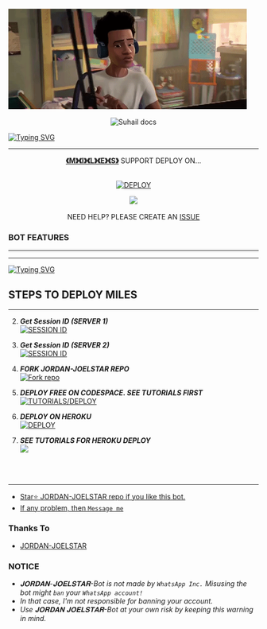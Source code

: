 ![](https://github.com/jamesxtreme/gif/blob/main/919.gif)

<p align="center">
    <img alt="Suhail docs" height="300" src="https://telegra.ph/file/5a06979ab4afb8ab7dccb.jpg">
  </a>
</p>


[![Typing SVG](https://readme-typing-svg.demolab.com/?lines=🕸HI+THERE🕸️;🕷IM+MILES🕷;🎧CREATED+BY+JORDAN-JOELSTAR🎧)](https://git.io/typing-svg)
</p>

---

<p align="center">
  <a href="https://github.com/jamesxtreme/JORDAN-JOELSTAR"><b>《M》《I》《L》《E》《S》</b></a> SUPPORT DEPLOY ON...
</p>

<p align="center">
    <br>
<a href='https://dashboard.heroku.com/new?template=https%3A%2F%2Fgithub.com%2Fjamesxtreme%2FJORDAN-JOELSTAR' target="_blank"><img alt='DEPLOY' src='https://img.shields.io/badge/-HEROKU-blue?style=for-the-badge&logo=heroku&logoColor=white'/></a>


</p>
<p align="center">
  <a href="https://youtu.be/3NdJb6_1cJM"><img src="https://img.shields.io/badge/CodeSpace-blue?colorA=%23ff000&colorB=%23017e40&style=for-the-badge&logo=git&logoColor=white"></a>
</p>
<p align="center">NEED HELP? PLEASE CREATE AN <a href="https://github.com/jamesxtreme/JORDAN-JOELSTAR/issues">ISSUE</a></p>
 



### BOT FEATURES
---
---
[![Typing SVG](https://readme-typing-svg.demolab.com/?lines=🕷ANIME,+AI,+GAMES,+FUN;MEDIA,+DOWNLOADER,+LOGO,+EDITS;GROUP,+CHATS,+PRIVACY,+GFX;STICKER,+EMAIL,+CONVERTER,+A-REPLY;AND+MUCH+MORE...🕸)](https://git.io/typing-svg)

##


 




    
   
## STEPS TO DEPLOY MILES
---
2. ***Get Session ID (SERVER 1)***
    <br>
<a href='https://jweb1-84e086460531.herokuapp.com/' target="_blank"><img alt='SESSION ID' src='https://img.shields.io/badge/Session_id-100000?style=for-the-badge&logo=scan&logoColor=blue&labelColor=black&color=black'/></a>

2. ***Get Session ID (SERVER 2)***
    <br>
<a href='https://replit.com/@jordanzzz4444/JJ-PAIR#index.js' target="_blank"><img alt='SESSION ID' src='https://img.shields.io/badge/Session_id_2-100000?style=for-the-badge&logo=scan&logoColor=blue&labelColor=black&color=black'/></a>


3.  ***FORK JORDAN-JOELSTAR REPO***
    <br>
<a href='https://github.com/jamesxtreme/JORDAN-JOELSTAR/fork' target="_blank"><img alt='Fork repo' src='https://img.shields.io/badge/Fork Repo-100000?style=for-the-badge&logo=scan&logoColor=blue&labelColor=black&color=black'/></a>

4. ***DEPLOY FREE ON CODESPACE. SEE TUTORIALS FIRST***
    <br>
<a href='https://youtu.be/3NdJb6_1cJM?si=nLU3m8kcDN0x7OBT' target="_blank"><img alt='TUTORIALS/DEPLOY' src='https://img.shields.io/badge/TUTORIALS/DEPLOY -h?color=black&style=for-the-badge&logo=blue' width="96.35" height="28"/></a></p>

5.  ***DEPLOY ON HEROKU***
    <br>
<a href='https://dashboard.heroku.com/new?template=https%3A%2F%2Fgithub.com%2Fjamesxtreme%2FJORDAN-JOELSTAR' target="_blank"><img alt='DEPLOY' src='https://img.shields.io/badge/-DEPLOY-black?style=for-the-badge&logo=heroku&logoColor=blue'/></a>

6.  ***SEE TUTORIALS FOR HEROKU DEPLOY***
    <br>
<a href="https://youtu.be/d6FuP_ARfD0?si=N-g6s9ke9D1sHGCW"><img src="https://img.shields.io/badge/𝗬𝗢𝗨𝗧𝗨𝗕𝗘-black?style=watch%20video-critical?style=for-the-badge&logo=youtube&logoColor=blue">
   <br>
   




##
---


- Star⭐ JORDAN-JOELSTAR repo if you like this bot.
- If any problem, then [`Message me`](https://wa.me/+2349054039891)


### Thanks To
- [JORDAN-JOELSTAR](https://github.com/jamesxtreme) 





   
### NOTICE
- *𝐉𝐎𝐑𝐃𝐀𝐍-𝐉𝐎𝐄𝐋𝐒𝐓𝐀𝐑-Bot is not made by `WhatsApp Inc.`  Misusing the bot might `ban` your `WhatsApp account!`*
- *In that case, I'm not responsible for banning your account.*
- *Use 𝐉𝐎𝐑𝐃𝐀𝐍 𝐉𝐎𝐄𝐋𝐒𝐓𝐀𝐑-Bot at your own risk by keeping this warning in mind.*
